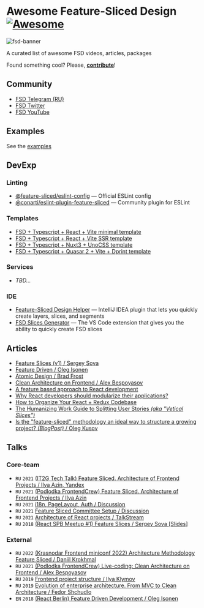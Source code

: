 # Awesome Feature-Sliced Design [![Awesome](https://awesome.re/badge.svg)](https://awesome.re)

![fsd-banner](https://raw.githubusercontent.com/feature-sliced/documentation/master/static/img/banner.jpg)

A curated list of awesome FSD videos, articles, packages

Found something cool? Please, **[contribute](https://github.com/feature-sliced/awesome/pulls)**!

## Community

- [FSD Telegram (RU)](https://t.me/feature_sliced)
- [FSD Twitter](https://twitter.com/feature_sliced)
- [FSD YouTube](https://www.youtube.com/channel/UCkng_PHLatpDKPOIKfI731A)

## Examples

See the [examples](https://feature-sliced.design/examples)

## DevExp

### Linting

- [@feature-sliced/eslint-config](https://github.com/feature-sliced/eslint-config) — Official ESLint config
- [@conarti/eslint-plugin-feature-sliced](https://github.com/conarti/eslint-plugin-feature-sliced) — Community plugin for ESLint

### Templates

- [FSD + Typescript + React + Vite minimal template](https://github.com/unordinarity/fsd-template-ts-react-vite)
- [FSD + Typescript + React + Vite SSR template](https://github.com/SilverDY/vite-super-ssr)
- [FSD + Typescript + Nuxt3 + UnoCSS template](https://github.com/SbokyZahodi/FSD-Nuxt3-template)
- [FSD + Typescript + Quasar 2 + Vite + Dprint template](https://github.com/doox911-opensource/quasar-vite-fsd)

### Services

- *TBD...*

### IDE

- [Feature-Sliced Design Helper](https://plugins.jetbrains.com/plugin/21638-feature-sliced-design-helper) — IntelliJ IDEA plugin that lets you quickly create layers, slices, and segments
- [FSD Slices Generator](https://marketplace.visualstudio.com/items?itemName=SbokyZahodi.fsd-slices) — The VS Code extension that gives you the ability to quickly create FSD slices 

## Articles

- [Feature Slices (v1) / Sergey Sova](https://featureslices.dev/)
- [Feature Driven / Oleg Isonen](https://github.com/feature-sliced/documentation/tree/rc/feature-driven)
- [Atomic Design / Brad Frost](https://atomicdesign.bradfrost.com/table-of-contents/)
- [Clean Architecture on Frontend / Alex Bespoyasov](https://dev.to/bespoyasov/clean-architecture-on-frontend-4311)
- [A feature based approach to React development](https://ryanlanciaux.com/blog/2017/08/20/a-feature-based-approach-to-react-development/)
- [Why React developers should modularize their applications?](https://alexmngn.medium.com/why-react-developers-should-modularize-their-applications-d26d381854c1)
- [How to Organize Your React + Redux Codebase](https://www.pluralsight.com/guides/how-to-organize-your-react-+-redux-codebase)
- [The Humanizing Work Guide to Splitting User Stories *(aka "Vetical Slices")*](https://www.humanizingwork.com/the-humanizing-work-guide-to-splitting-user-stories/)
- [Is the "feature-sliced" methodology an ideal way to structure a growing project? *(BlogPost)* / Oleg Kusov](https://okusov.ru/metodologiya-feature-sliced-idealnyj-sposob-strukturirovat-rastushij-proekt)

## Talks

### Core-team

- `RU` `2021` [(IT2G Tech Talk) Feature Sliced. Architecture of Frontend Projects / Ilya Azin, Yandex](https://youtu.be/TFA6zRO_Cl0)
- `RU` `2021` [(Podlodka FrontendCrew) Feature Sliced. Architecture of Frontend Projects / Ilya Azin](https://youtu.be/SnzPAr_FJ7w)
- `RU` `2021` [i18n, PageLayout, Auth / Discussion](https://youtu.be/b_nBvHWqxP8)
- `RU` `2021` [Feature Sliced Committee Setup / Discussion](https://youtu.be/RQBslp8dngA)
- `RU` `2021` [Architecture of React projects / TalkStream](https://youtu.be/h1YY7r9Uov8)
- `RU` `2018` [(React SPB Meetup #1) Feature Slices / Sergey Sova [Slides]](https://t.me/feature_slices)

### External

- `RU` `2022` [(Krasnodar Frontend miniconf 2022) Architecture Methodology Feature Sliced / Daniil Krokhmal](https://youtu.be/BEMx3iAHP2I)
- `RU` `2021` [(Podlodka FrontendCrew) Live-coding: Clean Architecture on Frontend / Alex Bespoyasov](https://youtu.be/h4WQRqNjmX0)
- `RU` `2019` [Frontend project structure / Ilya Klymov](https://youtu.be/Sp8V-5k2ZaM)
- `RU` `2019` [Evolution of enterprise architecture. From MVC to Clean Architecture / Fedor Shchudlo](https://youtu.be/WXelYPjwmk0)
- `EN` `2018` [(React Berlin) Feature Driven Development / Oleg Isonen](https://youtu.be/BWAeYuWFHhs)
